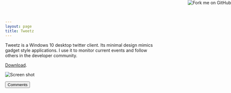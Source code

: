 ```yaml
---
layout: page  
title: Tweetz
---
```


Tweetz is a Windows 10 desktop twitter client. Its minimal design mimics gadget style applications. I use it to monitor current events and follow others in the developer community.

[Download](https://github.com/mike-ward/tweetz/releases/lastest).

![Screen shot](https://i.imgur.com/yCmnjAp.png)

<button onclick="load_disqus('tweetz.core', 'Tweetz');" class="pure-button">Comments</button>

<div id="disqus_thread"></div>
<a href="https://github.com/mike-ward/tweetz"><img style="position: absolute; top: 0; right: 0; border: 0;" src="https://camo.githubusercontent.com/652c5b9acfaddf3a9c326fa6bde407b87f7be0f4/68747470733a2f2f73332e616d617a6f6e6177732e636f6d2f6769746875622f726962626f6e732f666f726b6d655f72696768745f6f72616e67655f6666373630302e706e67" alt="Fork me on GitHub" data-canonical-src="https://s3.amazonaws.com/github/ribbons/forkme_right_orange_ff7600.png"></a>
